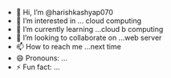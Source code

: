 - 👋 Hi, I’m @harishkashyap070
- 👀 I’m interested in ... cloud computing
- 🌱 I’m currently learning ...cloud b computing
- 💞️ I’m looking to collaborate on ...web server
- 📫 How to reach me ...next time
- 😄 Pronouns: ...
- ⚡ Fun fact: ...

<!---
harishkashyap070/harishkashyap070 is a ✨ special ✨ repository because its `README.md` (this file) appears on your GitHub profile.
You can click the Preview link to take a look at your changes.
--->
